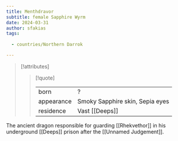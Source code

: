 ```yaml
---
title: Menthdravor
subtitle: female Sapphire Wyrm
date: 2024-03-31
author: sfakias
tags:
  
  - countries/Northern Darrok

---
```

> [!attributes]
> 
> > [!quote]
> >
> > | | |
> > | --- | --- |
> > | born | ? |
> > | appearance | Smoky Sapphire skin, Sepia eyes |
> > | residence | Vast [[Deeps]] |

The ancient dragon responsible for guarding [[Rhekvethor]] in his underground [[Deeps]] prison after the [[Unnamed Judgement]].